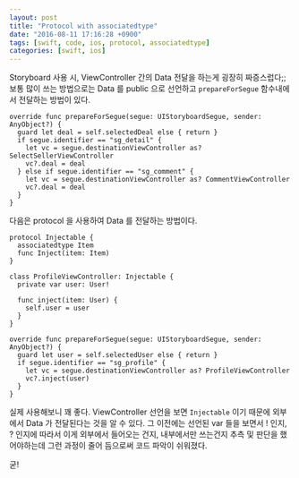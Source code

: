 ```yaml
---
layout: post
title: "Protocol with associatedtype"
date: "2016-08-11 17:16:28 +0900"
tags: [swift, code, ios, protocol, associatedtype]
categories: [swift, ios]
---
```


Storyboard 사용 시, ViewController 간의 Data 전달을 하는게 굉장히 짜증스럽다;;
보통 많이 쓰는 방법으로는 Data 를 public 으로 선언하고 `prepareForSegue` 함수내에서 전달하는 방법이 있다.

```
override func prepareForSegue(segue: UIStoryboardSegue, sender: AnyObject?) {
  guard let deal = self.selectedDeal else { return }
  if segue.identifier == "sg_detail" {
    let vc = segue.destinationViewController as? SelectSellerViewController
    vc?.deal = deal
  } else if segue.identifier == "sg_comment" {
    let vc = segue.destinationViewController as? CommentViewController
    vc?.deal = deal
  }
}
```

다음은 protocol 을 사용하여 Data 를 전달하는 방법이다.

```
protocol Injectable {
  associatedtype Item
  func Inject(item: Item)
}
```

```
class ProfileViewController: Injectable {
  private var user: User!

  func inject(item: User) {
    self.user = user
  }
}
```

```
override func prepareForSegue(segue: UIStoryboardSegue, sender: AnyObject?) {
  guard let user = self.selectedUser else { return }
  if segue.identifier == "sg_profile" {
    let vc = segue.destinationViewController as? ProfileViewController
    vc?.inject(user)
  }
}
```

실제 사용해보니 꽤 좋다.
ViewController 선언을 보면 `Injectable` 이기 때문에 외부에서 Data 가 전달된다는 것을 알 수 있다.
그 이전에는 선언된 var 들을 보면서 ! 인지, ? 인지에 따라서 이게 외부에서 들어오는 건지, 내부에서만 쓰는건지 추측 및 판단을 했어야하는데 그런 과정이 줄어 듬으로써 코드 파악이 쉬워졌다.

굳!
